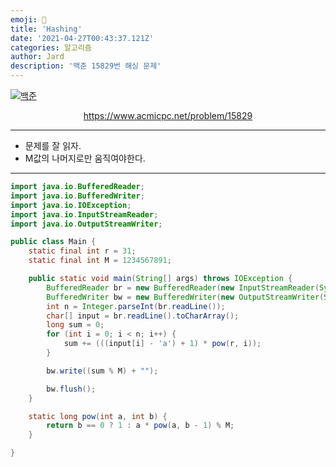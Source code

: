 ```yaml
---
emoji: 🧢
title: 'Hashing'
date: '2021-04-27T00:43:37.121Z'
categories: 알고리즘
author: Jard
description: '백준 15829번 해싱 문제'
---
```


[![백준](https://d2gd6pc034wcta.cloudfront.net/images/logo@2x.png)](https://www.acmicpc.net/problem/15829)

<div style="text-align:center"><a href="https://www.acmicpc.net/problem/15829">https://www.acmicpc.net/problem/15829</a></div>

---

- 문제를 잘 읽자.
- M값의 나머지로만 움직여야한다.

---

```java
import java.io.BufferedReader;
import java.io.BufferedWriter;
import java.io.IOException;
import java.io.InputStreamReader;
import java.io.OutputStreamWriter;

public class Main {
    static final int r = 31;
    static final int M = 1234567891;

    public static void main(String[] args) throws IOException {
        BufferedReader br = new BufferedReader(new InputStreamReader(System.in));
        BufferedWriter bw = new BufferedWriter(new OutputStreamWriter(System.out));
        int n = Integer.parseInt(br.readLine());
        char[] input = br.readLine().toCharArray();
        long sum = 0;
        for (int i = 0; i < n; i++) {
            sum += (((input[i] - 'a') + 1) * pow(r, i));
        }

        bw.write((sum % M) + "");

        bw.flush();
    }

    static long pow(int a, int b) {
        return b == 0 ? 1 : a * pow(a, b - 1) % M;
    }

}
```

